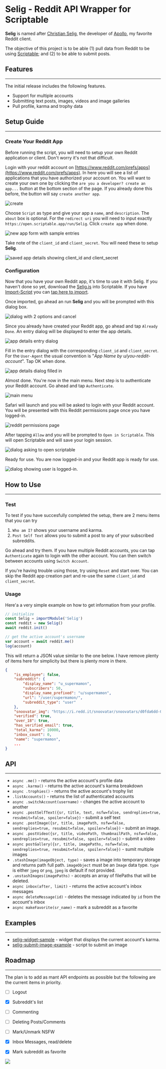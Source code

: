 # Selig - Reddit API Wrapper for Scriptable

**Selig** is named after [Christian Selig](https://twitter.com/ChristianSelig), the developer of [Apollo](https://apolloapp.io), my favorite Reddit client.

The objective of this project is to be able (1) pull data from Reddit to be using [Scriptable](https://scriptable.app); and (2) to be able to submit posts. 

## Features
---
The initial release includes the following features.

* Support for multiple accounts
* Submitting text posts, images, videos and image galleries
* Pull profile, karma and trophy data

## Setup Guide
---

### **Create Your Reddit App**

Before running the script, you will need to setup your own Reddit application or client. Don't worry it's not that difficult. 

Login with your reddit account on [https://www.reddit.com/prefs/apps](https://www.reddit.com/prefs/apps). In here you will see a list of applications that you have authorized your account on. You will want to create your own one by clicking the `are you a developer? create an app...` button at the bottom section of the page. If you already done this before, the button will say `create another app`.

![create](docs/img/02-create-app.png)

Choose `Script` as type and give your app a `name`, and `description`. The `about` box is optional. For the `redirect uri` you will need to input exactly `https://open.scriptable.app/run/Selig`. Click `create app` when done.

![new app form with sample entries](docs/img/03-new-app.png)

Take note of the `client_id` and `client_secret`. You will need these to setup **Selig**.

![saved app details showing client_id and client_secret](docs/img/04-app-keys.png)

### **Configuration**

Now that you have your own Reddit app, it's time to use it with Selig. If you haven't done so yet, download the [Selig.js](Selig.js) into Scriptable. If you have [Import-Script](https://github.com/supermamon/scriptable-scripts/tree/master/Import-Script) you can [tap here to import](https://open.scriptable.app/run/Import-Script?url=https://github.com/supermamon/scriptable-selig/Selig.js).


Once imported, go ahead an run **Selig** and you will be prompted with this dialog box.

![dialog with 2 options and cancel](docs/img/05-first-run.png)

Since you already have created your Reddit app, go ahead and tap `Already Done`. An entry dialog will be displayed to enter the app details.

![app details entry dialog](docs/img/06-client-details-entry.png)

Fill in the entry dialog with the corresponding `client_id` and `client_secret`. For the `User-Agent` the usual convention is "*App Name by u/you-reddit-account*". Tap OK when done.

![app details dialog filled in](docs/img/07-client-details-filled.png)

Almost done. You're now in the main menu. Next step is to authenticate your Reddit account. Go ahead and tap `Authenticate`.

![main menu](docs/img/08-menu.png)

Safari will launch and you will be asked to login with your Reddit account. You will be presented with this Reddit permissions page once you have logged-in.

![reddit permissions page](docs/img/09-allow.png)

After tapping `Allow` and you will be prompted to `Open in Scriptable`. This will open Scriptable and will save your login session.

![dialog asking to open scriptable](docs/img/10-redirect.png)

Ready for use. You are now logged-in and your Reddit app is ready for use. 

![dialog showing user is logged-in](docs/img/11-ready.png).


## How to Use
---

### **Test**

To test if you have succesfully completed the setup, there are 2 menu items that you can try

1. `Who am I?` shows your username and karma.
2. `Post Self Text` allows you to submit a post to any of your subscribed subreddits.

Go ahead and try them. If you have multiple Reddit accounts, you can tap `Authenticate` again to login with the other account. You can then switch between accounts using `Switch Account`.

If you're having trouble using those, try using `Reset` and start over. You can skip the Reddit app creation part and re-use the same `client_id` and `client_secret`.


### **Usage**

Here'a a very simple example on how to get information from your profile.

```javascript
// initialize
const Selig = importModule('Selig')
const reddit = new Selig()
await reddit.init()

// get the active account's username
var account = await reddit.me()
log(account)
```

This will return a JSON value similar to the one below. I have remove plenty of items here for simplicity but there is plenty more in there.
```json
{
    "is_employee": false,
    "subreddit": {
        "display_name": "u_supermamon",
        "subscribers": 50,
        "display_name_prefixed": "u/supermamon",
        "url": "/user/supermamon/",
        "subreddit_type": "user"
    },
    "snoovatar_img": "https://i.redd.it/snoovatar/snoovatars/d0fda6dd-0995-4f71-a688-199300e36a7b.png",
    "verified": true,
    "over_18": true,
    "has_verified_email": true,
    "total_karma": 10000,
    "inbox_count": 0,
    "name": "supermamon",
    ...
}
```

## API
---

* `async .me()` - returns the active account's profile data
* `async .karma()` - returns the active account's karma breakdown
* `async .trophies()` - returns the active account's trophy list
* `.listAccounts()` - returns the list of authenticated accounts
* `async .switchAccount(username)` - changes the active account to another
* `async .postSelfText({sr, title, text, nsfw=false, sendreplies=true, resubmit=false, spoiler=false})` - submit a self text
* `async .postImage({sr, title, imagePath, nsfw=false, sendreplies=true, resubmit=false, spoiler=false})` - submit an image.
* `async .postVideo({sr, title, videoPath, thumbnailPath, nsfw=false, sendreplies=true, resubmit=false, spoiler=false})` - submit a video
* `async postGallery({sr, title, imagePaths, nsfw=false, sendreplies=true, resubmit=false, spoiler=false})` - sumit multiple images
* `.stashImage(imageObject, type)` - saves a image into temporary storage and returns path full path. `imageObject` must be an `Image` data type. `type` is either `jpeg` or `png`, `jpeg` is default if not provided.
* `.unstashImages(imagePaths)` - accepts an array of filePaths that will be deleted.
* `async inbox(after, limit)` - returns the active account's inbox messages
* `async deleteMessage(id)` - deletes the message indicated by `id` from the account's inbox
* `async makeFavorite(sr_name)` - mark a subreddit as a favorite



## Examples
---

* [selig-widget-sample](examples/selig-widget-sample.js) - widget that displays the current account's karma.
* [selig-submit-image-example](examples/selig-submit-image-example.js) - script to submit an image


## Roadmap
---

The plan is to add as mant API endpoints as possible but the following are the current items in priority.

- [ ] Logout
- [x] Subreddit's list
- [ ] Commenting
- [ ] Deleting Posts/Comments
- [ ] Mark/Unmark NSFW
- [x] Inbox Messages, read/delete
- [x] Mark subreddit as favorite


![](https://lynks.cc/gh-selig/track)
